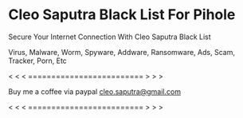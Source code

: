 # Cleo Saputra Black List For Pihole


Secure Your Internet Connection With Cleo Saputra Black List

Virus, Malware, Worm, Spyware, Addware, Ransomware, Ads, Scam, Tracker, Porn, Etc

< < < ========================= > > >

Buy me a coffee via paypal cleo.saputra@gmail.com

< < < ========================= > > >

